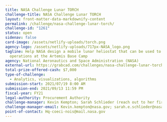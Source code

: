 ```yaml
---
title: NASA Challenge Lunar TORCH
challenge-title: NASA Challenge Lunar TORCH
layout: front-matter-data-markdownify-content
permalink: /challenge/nasa-challenge-lunar-torch/
challenge-id: "1261"
status: open
sidenav: false
card-image: /assets/netlify-uploads/torch.png
agency-logo: /assets/netlify-uploads/717px-NASA_logo.png
tagline: Help NASA design a mobile lunar heliostat that can be used to support
  operations at the Artemis Base Camp
agency: National Aeronautics and Space Administration (NASA)
external-url: https://grabcad.com/challenges/nasa-challenge-lunar-torch
total-prize-offered-cash: $7,000
type-of-challenge:
  - Analytics, visualizations, algorithms
submission-start: 2021/07/19 8:00 AM
submission-end: 2021/09/13 11:59 PM
fiscal-year: FY21
legal-authority: Procurement Authority
challenge-manager: Kevin Kempton; Sarah Schlieder (reach out to her first)
challenge-manager-email: Kevin.kempton@nasa.gov; sarah.e.schlieder@nasa.gov
point-of-contact: Hq-coeci-nois@mail.nasa.gov
---
```


